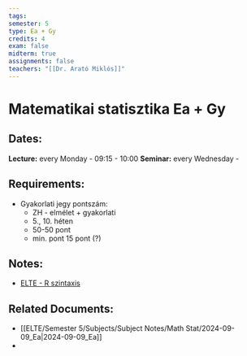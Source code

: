 ```yaml
---
tags: 
semester: 5
type: Ea + Gy
credits: 4
exam: false
midterm: true
assignments: false
teachers: "[[Dr. Arató Miklós]]"
---
```

# Matematikai statisztika Ea + Gy 
## Dates:
**Lecture:** every Monday - 09:15 - 10:00
**Seminar:** every Wednesday - 
## Requirements:
- Gyakorlati jegy pontszám:
	- ZH - elmélet + gyakorlati
	- 5., 10. héten
	- 50-50 pont
	- min. pont 15 pont (?)
## Notes:
- [ELTE - R szintaxis](http://zempleni.elte.hu/Stat_R_Prohle_Zempleni)
## Related Documents:
- [[ELTE/Semester 5/Subjects/Subject Notes/Math Stat/2024-09-09_Ea|2024-09-09_Ea]]
- 